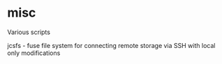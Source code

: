 # misc
Various scripts

jcsfs - fuse file system for connecting remote storage via SSH with local only modifications